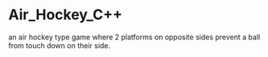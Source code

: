 # Air_Hockey_C++
an air hockey type game where 2 platforms on opposite sides prevent a ball from touch down on their side.
